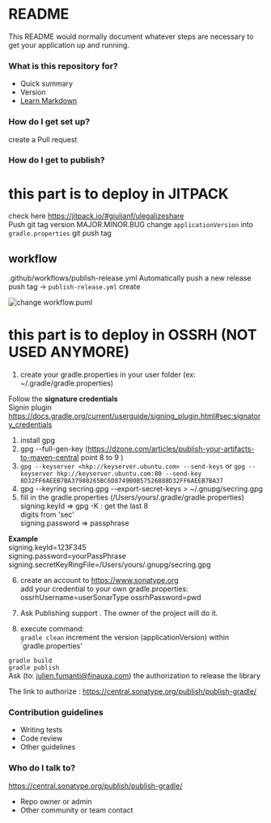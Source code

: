 # README #

This README would normally document whatever steps are necessary to get your application up and running.

### What is this repository for? ###

* Quick summary
* Version
* [Learn Markdown](https://bitbucket.org/tutorials/markdowndemo)

### How do I get set up? ###

create a Pull request

### How do I get to publish? ###
# this part is to deploy in JITPACK #
check here https://jitpack.io/#giulianf/ulegalizeshare  
Push git tag version MAJOR.MINOR.BUG 
change `applicationVersion` into `gradle.properties`
git push tag
## workflow
.github/workflows/publish-release.yml
Automatically push a new release
push tag -> `publish-release.yml` create

![change workflow.puml](http://www.plantuml.com/plantuml/proxy?cache=no&src=https://raw.githubusercontent.com/giulianf/ulegalizeshare/master/doc/workflow.puml)

[//]: # (![PlantUML model]&#40;http://www.plantuml.com/plantuml/png/NOux3i8m343tdC8pKY_G0HM94w0o8GQJc3PgFf7jIFJsk1jYURBztk1955bxJawsM1eoPX3T4nav-Z_pGhyjN7i9lgRAe8n5J57Hd-fAR-n9P_he9SMbPDFW3SHkZO60SjCT0edds3JMuXwd9mp36UvYpG6mPSO5njPbTJOTXnibGY4O0RlMZ1gzcwY4uyal&#41;x)

# this part is to deploy in OSSRH (NOT USED ANYMORE) #

1. create your gradle.properties in your user folder (ex: ~/.gradle/gradle.properties)

Follow the **signature credentials**  
Signin plugin
<https://docs.gradle.org/current/userguide/signing_plugin.html#sec:signatory_credentials>

1. install gpg
2. gpg --full-gen-key (https://dzone.com/articles/publish-your-artifacts-to-maven-central point 8 to 9 )
3. `gpg --keyserver <hkp://keyserver.ubuntu.com> --send-keys`
   or `gpg --keyserver hkp://keyserver.ubuntu.com:80 --send-key 8D32FF6AEEB7BA37980265BC6D8749B0B57526888D32FF6AEEB7BA37`
4. gpg --keyring secring.gpg --export-secret-keys > ~/.gnupg/secring.gpg
5. fill in the gradle.properties (/Users/yours/.gradle/gradle.properties) signing.keyId => gpg -K : get the last 8  
   digits from 'sec'   
   signing.password => passphrase

**Example**  
signing.keyId=123F345  
signing.password=yourPassPhrase  
signing.secretKeyRingFile=/Users/yours/.gnupg/secring.gpg

6. create an account to https://www.sonatype.org  
   add your credential to your own gradle.properties:
   ossrhUsername=userSonarType ossrhPassword=pwd
7. Ask Publishing support . The owner of the project will do it.

8. execute command:  
   `
   gradle clean
   `
   increment the version (applicationVersion) within `gradle.properties'

`
gradle build  
`  
`
gradle publish
`  
Ask (to: julien.fumanti@finauxa.com) the authorization to release the library

The link to authorize :
<https://central.sonatype.org/publish/publish-gradle/>

### Contribution guidelines ###

* Writing tests
* Code review
* Other guidelines

### Who do I talk to? ###
<https://central.sonatype.org/publish/publish-gradle/>

* Repo owner or admin
* Other community or team contact

